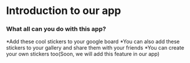 # **Introduction to our app**

### What all can you do with this app?

*Add these cool stickers to your google board
*You can also add these stickers to your gallery and share them with your friends
*You can create your own stickers too(Soon, we will add this feature  in our app)

